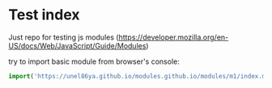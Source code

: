 # Test index

Just repo for testing js modules (https://developer.mozilla.org/en-US/docs/Web/JavaScript/Guide/Modules)

try to import basic module from browser's console:
```js
import('https://unel86ya.github.io/modules.github.io/modules/m1/index.mjs');
```
